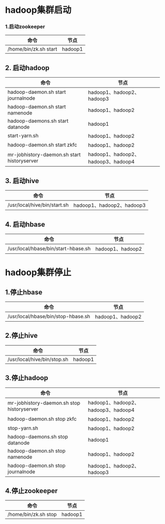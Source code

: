 # hadoop集群启动

### 1.启动zookeeper

命令|节点
----|----
/home/bin/zk.sh start                         | hadoop1

## 2. 启动hadoop

命令|节点
----|----
hadoop-daemon.sh start journalnode            | hadoop1、hadoop2、hadoop3
hadoop-daemon.sh start namenode               | hadoop1、hadoop2
hadoop-daemons.sh start datanode              | hadoop1
start-yarn.sh                                 | hadoop1、hadoop2
hadoop-daemon.sh start zkfc                   | hadoop1、hadoop2
mr-jobhistory-daemon.sh start historyserver   | hadoop1、hadoop2、hadoop3、hadoop4

## 3. 启动hive

命令|节点
----|----
/usr/local/hive/bin/start.sh                  | hadoop1、hadoop2、hadoop3

## 4. 启动hbase

命令|节点
----|----
/usr/local/hbase/bin/start-hbase.sh           | hadoop1、hadoop2

# hadoop集群停止

## 1.停止hbase

命令|节点
----|----
/usr/local/hbase/bin/stop-hbase.sh            | hadoop1、hadoop2

## 2.停止hive

命令|节点
----|----
/usr/local/hive/bin/stop.sh                   | hadoop1

## 3.停止hadoop

命令|节点
----|----
mr-jobhistory-daemon.sh stop historyserver    | hadoop1、hadoop2、hadoop3、hadoop4
hadoop-daemon.sh stop zkfc                    | hadoop1、hadoop2
stop-yarn.sh                                  | hadoop1、hadoop2
hadoop-daemons.sh stop datanode               | hadoop1
hadoop-daemon.sh stop namenode                | hadoop1、hadoop2
hadoop-daemon.sh stop journalnode             | hadoop1、hadoop2、hadoop3

## 4.停止zookeeper

命令|节点
----|----
/home/bin/zk.sh stop                          | hadoop1
